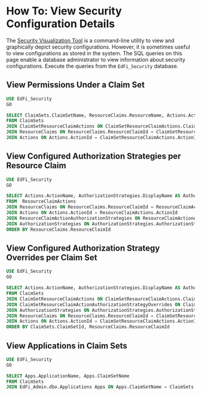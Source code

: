 # How To: View Security Configuration Details

The [Security Visualization
Tool](../platform-dev-guide/utilities/security-visualization-tool.md) is
a command-line utility to view and graphically depict security configurations.
However, it is sometimes useful to view configurations as stored in the
system. The SQL queries on this page enable a database administrator to view
information about security configurations. Execute the queries from the
`EdFi_Security` database.

## View Permissions Under a Claim Set

```sql
USE EdFi_Security
GO

SELECT ClaimSets.ClaimSetName, ResourceClaims.ResourceName, Actions.ActionName
FROM ClaimSets
JOIN ClaimSetResourceClaimActions ON ClaimSetResourceClaimActions.ClaimSetId = ClaimSets.ClaimSetId
JOIN ResourceClaims ON ResourceClaims.ResourceClaimId = ClaimSetResourceClaimActions.ResourceClaimId
JOIN Actions ON Actions.ActionId = ClaimSetResourceClaimActions.ActionId
```

## View Configured Authorization Strategies per Resource Claim

```sql
USE EdFi_Security
GO

SELECT Actions.ActionName, AuthorizationStrategies.DisplayName AS AuthorizationName, ResourceClaims.ResourceName
FROM  ResourceClaimActions
JOIN ResourceClaims ON ResourceClaims.ResourceClaimId = ResourceClaimActions.ResourceClaimId
JOIN Actions ON Actions.ActionId = ResourceClaimActions.ActionId
JOIN ResourceClaimActionAuthorizationStrategies ON ResourceClaimActionAuthorizationStrategies.ResourceClaimActionId = ResourceClaimActions.ResourceClaimActionId
JOIN AuthorizationStrategies ON AuthorizationStrategies.AuthorizationStrategyId = ResourceClaimActionAuthorizationStrategies.AuthorizationStrategyId
ORDER BY ResourceClaims.ResourceClaimId
```

## View Configured Authorization Strategy Overrides per Claim Set

```sql
USE EdFi_Security
GO

SELECT Actions.ActionName, AuthorizationStrategies.DisplayName AS AuthorizationName,  ResourceClaims.ResourceName, ClaimSets.ClaimSetName
FROM ClaimSets
JOIN ClaimSetResourceClaimActions ON ClaimSetResourceClaimActions.ClaimSetId = ClaimSets.ClaimSetId
JOIN ClaimSetResourceClaimActionAuthorizationStrategyOverrides ON ClaimSetResourceClaimActionAuthorizationStrategyOverrides.ClaimSetResourceClaimActionId = ClaimSetResourceClaimActions.ClaimSetResourceClaimActionId
JOIN AuthorizationStrategies ON AuthorizationStrategies.AuthorizationStrategyId = ClaimSetResourceClaimActionAuthorizationStrategyOverrides.AuthorizationStrategyId
JOIN ResourceClaims ON ResourceClaims.ResourceClaimId = ClaimSetResourceClaimActions.ResourceClaimId
JOIN Actions ON Actions.ActionId = ClaimSetResourceClaimActions.ActionId
ORDER BY ClaimSets.ClaimSetId, ResourceClaims.ResourceClaimId
```

## View Applications in Claim Sets

```sql
USE EdFi_Security
GO

SELECT Apps.ApplicationName, Apps.ClaimSetName
FROM ClaimSets
JOIN EdFi_Admin.dbo.Applications Apps ON Apps.ClaimSetName = ClaimSets.ClaimSetName
```
